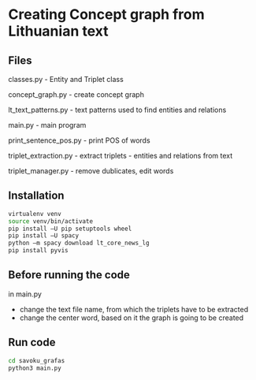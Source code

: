 # Creating Concept graph from Lithuanian text

## Files
classes.py - Entity and Triplet class

concept_graph.py - create concept graph

lt_text_patterns.py - text patterns used to find entities and relations

main.py - main program

print_sentence_pos.py - print POS of words

triplet_extraction.py - extract triplets - entities and relations from text

triplet_manager.py - remove dublicates, edit words

## Installation
```sh
virtualenv venv
source venv/bin/activate
pip install –U pip setuptools wheel
pip install –U spacy
python –m spacy download lt_core_news_lg
pip install pyvis
```

## Before running the code
in main.py 
- change the text file name, from which the triplets have to be extracted
- change the center word, based on it the graph is going to be created


## Run code
```sh
cd savoku_grafas
python3 main.py  
```
